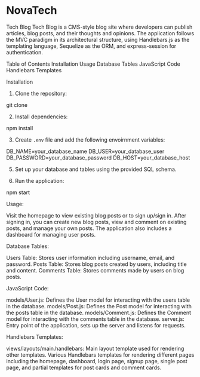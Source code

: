 # NovaTech

Tech Blog
Tech Blog is a CMS-style blog site where developers can publish articles, blog posts, and their thoughts and opinions. The application follows the MVC paradigm in its architectural structure, using Handlebars.js as the templating language, Sequelize as the ORM, and express-session for authentication.

Table of Contents
Installation
Usage
Database Tables
JavaScript Code
Handlebars Templates


Installation

1. Clone the repository:

git clone <repository-url>

2. Install dependencies:

npm install

3. Create `.env` file and add the following envoirnment variables:

DB_NAME=your_database_name
DB_USER=your_database_user
DB_PASSWORD=your_database_password
DB_HOST=your_database_host

5. Set up your database and tables using the provided SQL schema.

6. Run the application:

npm start

Usage:

Visit the homepage to view existing blog posts or to sign up/sign in.
After signing in, you can create new blog posts, view and comment on existing posts, and manage your own posts.
The application also includes a dashboard for managing user posts.


Database Tables:

Users Table: Stores user information including username, email, and password.
Posts Table: Stores blog posts created by users, including title and content.
Comments Table: Stores comments made by users on blog posts.


JavaScript Code:

models/User.js: Defines the User model for interacting with the users table in the database.
models/Post.js: Defines the Post model for interacting with the posts table in the database.
models/Comment.js: Defines the Comment model for interacting with the comments table in the database.
server.js: Entry point of the application, sets up the server and 
listens for requests.


Handlebars Templates:

views/layouts/main.handlebars: Main layout template used for rendering other templates.
Various Handlebars templates for rendering different pages including the homepage, dashboard, login page, signup page, single post page, and partial templates for post cards and comment cards.
